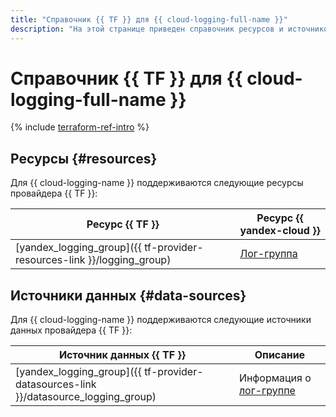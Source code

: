 ```yaml
---
title: "Справочник {{ TF }} для {{ cloud-logging-full-name }}"
description: "На этой странице приведен справочник ресурсов и источников данных провайдера {{ TF }}, которые поддерживаются для сервиса {{ cloud-logging-name }}."
---
```


# Справочник {{ TF }} для {{ cloud-logging-full-name }}

{% include [terraform-ref-intro](../_includes/terraform-ref-intro.md) %}

## Ресурсы {#resources}

Для {{ cloud-logging-name }} поддерживаются следующие ресурсы провайдера {{ TF }}:

| **Ресурс {{ TF }}** | **Ресурс {{ yandex-cloud }}** |
| --- | --- |
| [yandex_logging_group]({{ tf-provider-resources-link }}/logging_group) | [Лог-группа](./concepts/log-group.md) |

## Источники данных {#data-sources}

Для {{ cloud-logging-name }} поддерживаются следующие источники данных провайдера {{ TF }}:

| **Источник данных {{ TF }}** | **Описание** |
| --- | --- |
| [yandex_logging_group]({{ tf-provider-datasources-link }}/datasource_logging_group) | Информация о [лог-группе](./concepts/log-group.md) |